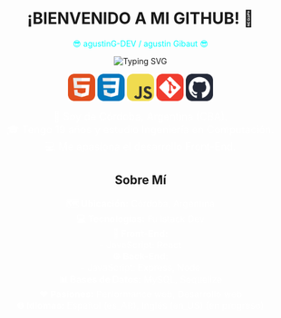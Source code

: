 <h1 align="center"> ¡BIENVENIDO A MI GITHUB! 👋 </h1>

<p align="center">
  <span style="color:#00FFFF;">😎 agustinG-DEV / agustin Gibaut 😎</span>
</p>

<p align="center">
  <img src="https://readme-typing-svg.herokuapp.com/?color=02D9F7FF&size=35&center=true&vCenter=true&width=1000&lines=¡Gracias%21+por+visitar+mi+perfil%21" alt="Typing SVG">
</p>

<p align="center">
  <img src="https://github.com/tandpfun/skill-icons/blob/main/icons/HTML.svg" width="48" height="48" title="HTML"> 
  <img src="https://github.com/tandpfun/skill-icons/blob/main/icons/CSS.svg" width="48" height="48" title="CSS">   
  <img src="https://github.com/tandpfun/skill-icons/blob/main/icons/JavaScript.svg" width="48" height="48" title="JavaScript">
  <img src="https://github.com/tandpfun/skill-icons/blob/main/icons/Git.svg" width="48" height="48" title="Git"> 
  <img src="https://github.com/tandpfun/skill-icons/blob/main/icons/Github-Dark.svg" width="48" height="48" title="Github">  
</p>

<p align="center">
  <span style="font-size: 18px; color: #FFFFFF;">📍 Soy de Córdoba, Argentina (CBA). <br> 🎓 Tengo 19 años y estudio Ingeniería en Computación. <br> 💻 Me apasiona el desarrollo Front-End.</span>
</p>

<h2 align="center">Sobre Mí</h2>

<p align="center" style="font-size: 16px; color: #FFFFFF;">
  <strong>🗺️ Ubicación:</strong> Córdoba, Argentina <br>
  <strong>💻 Tecnologías:</strong> Fullstack Dev <br>
  <strong>🧩 Front-End:</strong> <br>
  - JavaScript: React <br>
  <strong>⚙️ Back-End:</strong> <br>
  - JavaScript: Express, Node <br>
  <strong>📊 Bases de Datos:</strong> MySQL, Sequelize <br>
  <strong>❤️ Pasiones:</strong> Performance web, Desarrollo web <br>
  <strong>🌐 Idiomas:</strong> Español (es_AR), Inglés (en_US) (en progreso) 
</p>
